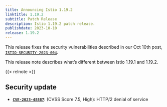 ```yaml
---
title: Announcing Istio 1.19.2
linktitle: 1.19.2
subtitle: Patch Release
description: Istio 1.19.2 patch release.
publishdate: 2023-10-10
release: 1.19.2
---
```


This release fixes the security vulnerabilities described in our Oct 10th post, [`ISTIO-SECURITY-2023-004`](/news/security/istio-security-2023-004).

This release note describes what’s different between Istio 1.19.1 and 1.19.2.

{{< relnote >}}

## Security update

- __[`CVE-2023-48887`](https://nvd.nist.gov/vuln/detail/CVE-2023-44487)__: (CVSS Score 7.5, High): HTTP/2 denial of service
